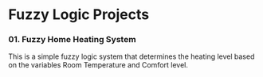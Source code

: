 # Fuzzy Logic Projects

### 01. Fuzzy Home Heating System
This is a simple fuzzy logic system that determines the heating level based on the variables Room Temperature and Comfort level.
